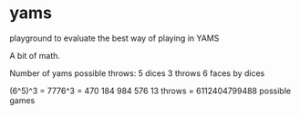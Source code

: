 # yams

playground to evaluate the best way of playing in YAMS

A bit of math.

Number of yams possible throws:
5 dices
3 throws
6 faces by dices

(6^5)^3 = 7776^3 = 470 184 984 576
13 throws = 6112404799488 possible games
